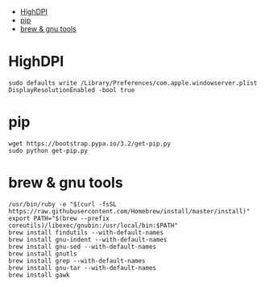 <!-- TOC -->

- [HighDPI](#highdpi)
- [pip](#pip)
- [brew & gnu tools](#brew--gnu-tools)

<!-- /TOC -->

# HighDPI
```
sudo defaults write /Library/Preferences/com.apple.windowserver.plist DisplayResolutionEnabled -bool true
```

# pip
```
wget https://bootstrap.pypa.io/3.2/get-pip.py
sudo python get-pip.py
```

# brew & gnu tools
```
/usr/bin/ruby -e "$(curl -fsSL https://raw.githubusercontent.com/Homebrew/install/master/install)"
export PATH="$(brew --prefix coreutils)/libexec/gnubin:/usr/local/bin:$PATH"
brew install findutils --with-default-names
brew install gnu-indent --with-default-names
brew install gnu-sed --with-default-names
brew install gnutls
brew install grep --with-default-names
brew install gnu-tar --with-default-names
brew install gawk
```
